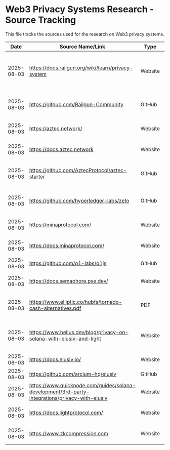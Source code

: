 # Web3 Privacy Systems Research - Source Tracking

This file tracks the sources used for the research on Web3 privacy systems.

| Date       | Source Name/Link                                    | Type        | Assessment                                                                                             | Confidence |
|------------|-----------------------------------------------------|-------------|--------------------------------------------------------------------------------------------------------|------------|
| 2025-08-03 | https://docs.railgun.org/wiki/learn/privacy-system | Website | Official Railgun documentation. Provides an overview of the privacy system. | High |
| 2025-08-03 | https://github.com/Railgun-Community | GitHub | Railgun Community GitHub organization. | High |
| 2025-08-03 | https://aztec.network/ | Website | Official Aztec Protocol website. | High |
| 2025-08-03 | https://docs.aztec.network | Website | Official Aztec Protocol documentation. | High |
| 2025-08-03 | https://github.com/AztecProtocol/aztec-starter | GitHub | Aztec starter repository with example projects. | High |
| 2025-08-03 | https://github.com/hyperledger-labs/zeto | GitHub | Hyperledger Labs Zeto GitHub repository. | High |
| 2025-08-03 | https://minaprotocol.com/ | Website | Official Mina Protocol website. | High |
| 2025-08-03 | https://docs.minaprotocol.com/ | Website | Official Mina Protocol documentation. | High |
| 2025-08-03 | https://github.com/o1-labs/o1js | GitHub | o1js GitHub repository. | High |
| 2025-08-03 | https://docs.semaphore.pse.dev/ | Website | Official Semaphore documentation. | High |
| 2025-08-03 | https://www.elliptic.co/hubfs/tornado-cash-alternatives.pdf | PDF | Elliptic report on Tornado Cash alternatives. | High |
| 2025-08-03 | https://www.helius.dev/blog/privacy-on-solana-with-elusiv-and-light | Website | Helius blog post comparing Elusiv and Light Protocol. | High |
| 2025-08-03 | https://docs.elusiv.io/ | Website | Official Elusiv documentation. | High |
| 2025-08-03 | https://github.com/arcium-hq/elusiv | GitHub | Elusiv GitHub repository. | High |
| 2025-08-03 | https://www.quicknode.com/guides/solana-development/3rd-party-integrations/privacy-with-elusiv | Website | QuickNode guide on using the Elusiv SDK. | High |
| 2025-08-03 | https://docs.lightprotocol.com/ | Website | Official Light Protocol documentation. | High |
| 2025-08-03 | https://www.zkcompression.com | Website | Light Protocol developer documentation. | High |
